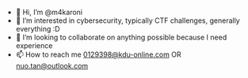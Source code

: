 - 👋 Hi, I’m @m4karoni
- 👀 I’m interested in cybersecurity, typically CTF challenges, generally everything :D
- 💞️ I’m looking to collaborate on anything possible because I need experience
- 📫 How to reach me 0129398@kdu-online.com OR nuo.tan@outlook.com

<!---
m4karoni/m4karoni is a ✨ special ✨ repository because its `README.md` (this file) appears on your GitHub profile.
You can click the Preview link to take a look at your changes.
--->
